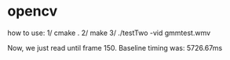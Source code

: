 # opencv

how to use:
1/ cmake .
2/ make
3/ ./testTwo -vid gmmtest.wmv

Now, we just read until frame 150. Baseline timing was: 5726.67ms
